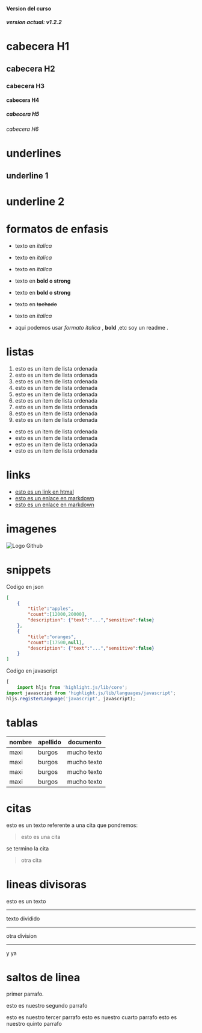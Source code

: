 #### Version del curso
##### version actual: v1.2.2



# cabecera H1
## cabecera H2
### cabecera H3
#### cabecera H4
##### cabecera H5
###### cabecera H6



# underlines

underline 1
-----------
underline 2
===========

# formatos de enfasis

- texto en *italica*
- texto en _italica_
- texto en _italica_
- texto en **bold o strong**
- texto en __bold o strong__
- texto en ~~tachado~~
- texto en _italica_

- aqui podemos usar *formato italica* , **bold** ,etc
soy un readme .


# listas

1. esto es un item de lista ordenada
1. esto es un item de lista ordenada
1. esto es un item de lista ordenada
1. esto es un item de lista ordenada
1. esto es un item de lista ordenada
1. esto es un item de lista ordenada
1. esto es un item de lista ordenada
8. esto es un item de lista ordenada
9. esto es un item de lista ordenada

- esto es un item de lista ordenada
- esto es un item de lista ordenada
- esto es un item de lista ordenada
- esto es un item de lista ordenada


# links
- <a href="http://google.com"> esto es un link en htmal</a>
- [esto es un enlace en markdown](http://google.com)
- [esto es un enlace en markdown](index.html)


# imagenes
![Logo Github](https://th.bing.com/th/id/OIP.eTCbdR_AFzbqHMPXhrJWUQHaEK?pid=ImgDet&rs=1)

# snippets
Codigo en json
```JSON
[
    {
        "title":"apples",
        "count":[12000,20000],
        "description": {"text":"...","sensitive":false}
    },
    {
        "title":"oranges",
        "count":[17500,null],
        "description": {"text":"...","sensitive":false}
    }
]

```
Codigo en javascript

```Javascript
[
    import hljs from 'highlight.js/lib/core';
import javascript from 'highlight.js/lib/languages/javascript';
hljs.registerLanguage('javascript', javascript);

```
# tablas
| nombre | apellido | documento |
| ------ | -------- | --------- |
| maxi | burgos | mucho texto |
| maxi | burgos | mucho texto |
| maxi | burgos | mucho texto |
| maxi | burgos | mucho texto |

# citas
esto es un texto referente a una cita que pondremos:
> esto es una cita

se termino la cita

> otra cita


# lineas divisoras
esto es un texto

--- 
texto dividido

***
otra division
___
y ya 


# saltos de linea
primer parrafo.

esto es nuestro segundo parrafo

esto es nuestro tercer parrafo
esto es nuestro cuarto parrafo
esto es nuestro quinto parrafo